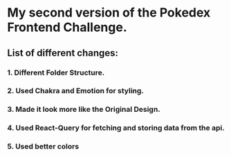 # My second version of the Pokedex Frontend Challenge.

## List of different changes:

### 1. Different Folder Structure.

### 2. Used Chakra and Emotion for styling.

### 3. Made it look more like the Original Design.

### 4. Used React-Query for fetching and storing data from the api.

### 5. Used better colors
